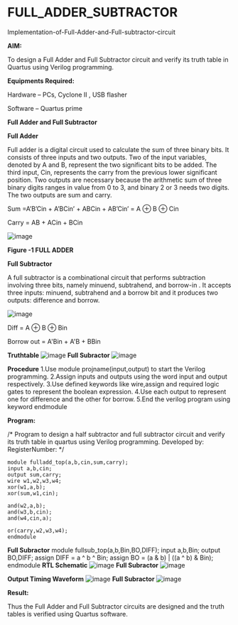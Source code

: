 # FULL_ADDER_SUBTRACTOR

Implementation-of-Full-Adder-and-Full-subtractor-circuit

**AIM:**

To design a Full Adder and Full Subtractor circuit and verify its truth table in Quartus using Verilog programming.

**Equipments Required:**

Hardware – PCs, Cyclone II , USB flasher

Software – Quartus prime

**Full Adder and Full Subtractor**

**Full Adder**

Full adder is a digital circuit used to calculate the sum of three binary bits. It consists of three inputs and two outputs. Two of the input variables, denoted by A and B, represent the two significant bits to be added. The third input, Cin, represents the carry from the previous lower significant position. Two outputs are necessary because the arithmetic sum of three binary digits ranges in value from 0 to 3, and binary 2 or 3 needs two digits. The two outputs are sum and carry.

Sum =A’B’Cin + A’BCin’ + ABCin + AB’Cin’ = A ⊕ B ⊕ Cin 

Carry = AB + ACin + BCin

![image](https://github.com/naavaneetha/FULL_ADDER_SUBTRACTOR/assets/154305477/0f30ba51-5ffb-4198-845f-18e054f675e7)

**Figure -1 FULL ADDER**

**Full Subtractor**

A full subtractor is a combinational circuit that performs subtraction involving three bits, namely minuend, subtrahend, and borrow-in . It accepts three inputs: minuend, subtrahend and a borrow bit and it produces two outputs: difference and borrow.

![image](https://github.com/naavaneetha/FULL_ADDER_SUBTRACTOR/assets/154305477/02b24f51-ab51-4304-9ad6-7b81ffc1ead5)

Diff = A ⊕ B ⊕ Bin 

Borrow out = A'Bin + A'B + BBin

**Truthtable**
![image](https://github.com/SJananisenthilkumar/FULL_ADDER_SUBTRACTOR/assets/144871139/7c333ca4-05d4-4750-b576-001e54053e2d)
**Full Subractor**
![image](https://github.com/SJananisenthilkumar/FULL_ADDER_SUBTRACTOR/assets/144871139/4592159c-bed6-438f-9408-25266fc0d0e2)

**Procedure**
1.Use module projname(input,output) to start the Verilog programming. 
2.Assign inputs and outputs using the word input and output respectively. 
3.Use defined keywords like wire,assign and required logic gates to represent the boolean expression. 
4.Use each output to represent one for difference and the other for borrow. 
5.End the verilog program using keyword endmodule

**Program:**

/* Program to design a half subtractor and full subtractor circuit and verify its truth table in quartus using Verilog programming. Developed by: RegisterNumber:
*/
```
module fulladd_top(a,b,cin,sum,carry);
input a,b,cin;
output sum,carry;
wire w1,w2,w3,w4;       
xor(w1,a,b);
xor(sum,w1,cin);        

and(w2,a,b);
and(w3,b,cin);
and(w4,cin,a);

or(carry,w2,w3,w4);
endmodule
```
**Full Subractor**
module fullsub_top(a,b,Bin,BO,DIFF);
input a,b,Bin;
output BO,DIFF;
assign DIFF = a ^ b ^ Bin;
  assign BO = (a & b) | ((a ^ b) & Bin);
endmodule
**RTL Schematic**
![image](https://github.com/SJananisenthilkumar/FULL_ADDER_SUBTRACTOR/assets/144871139/c6ef190a-d28d-4e35-8e6f-6e3605e6a7f3)
**Full Subractor**
![image](https://github.com/SJananisenthilkumar/FULL_ADDER_SUBTRACTOR/assets/144871139/c533cceb-3814-483b-8bf6-c839b9085105)

**Output Timing Waveform**
![image](https://github.com/SJananisenthilkumar/FULL_ADDER_SUBTRACTOR/assets/144871139/2eba5cc6-86a6-4bc7-975e-62b1c1925228)
**Full Subractor**
![image](https://github.com/SJananisenthilkumar/FULL_ADDER_SUBTRACTOR/assets/144871139/faf9b50f-9164-4de2-b390-f53fdfe28dd6)

**Result:**

Thus the Full Adder and Full Subtractor circuits are designed and the truth tables is verified using Quartus software.



